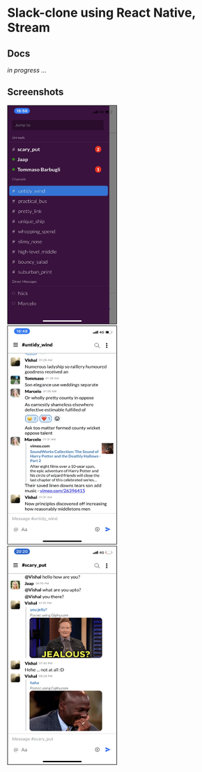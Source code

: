# Slack-clone using React Native, Stream

## Docs

 _in progress ..._

## Screenshots

<div style="display: inline">
<img src="./screenshots/1.jpg" alt="IMAGE ALT TEXT HERE" width="250" height="500" border="1" style="margin-right: 30px" />
<img src="./screenshots/2.jpg" alt="IMAGE ALT TEXT HERE" width="250" height="500" border="1" style="margin-right: 30px" />
<img src="./screenshots/3.jpg" alt="IMAGE ALT TEXT HERE" width="250" height="500" border="1" />
  </div>